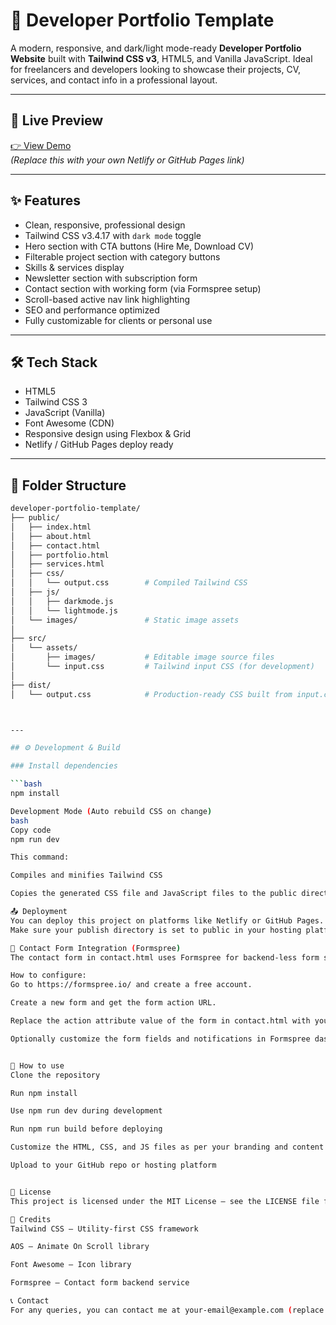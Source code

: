 # 💼 Developer Portfolio Template

A modern, responsive, and dark/light mode-ready **Developer Portfolio Website** built with **Tailwind CSS v3**, HTML5, and Vanilla JavaScript. Ideal for freelancers and developers looking to showcase their projects, CV, services, and contact info in a professional layout.

---

## 🔗 Live Preview

[👉 View Demo](https://your-live-preview-link.netlify.app)  
_(Replace this with your own Netlify or GitHub Pages link)_

---

## ✨ Features

- Clean, responsive, professional design  
- Tailwind CSS v3.4.17 with `dark mode` toggle  
- Hero section with CTA buttons (Hire Me, Download CV)  
- Filterable project section with category buttons  
- Skills & services display  
- Newsletter section with subscription form  
- Contact section with working form (via Formspree setup)  
- Scroll-based active nav link highlighting  
- SEO and performance optimized  
- Fully customizable for clients or personal use  

---

## 🛠️ Tech Stack

- HTML5  
- Tailwind CSS 3  
- JavaScript (Vanilla)  
- Font Awesome (CDN)  
- Responsive design using Flexbox & Grid  
- Netlify / GitHub Pages deploy ready  

---

## 📁 Folder Structure

```bash
developer-portfolio-template/
├── public/
│   ├── index.html
│   ├── about.html
│   ├── contact.html
│   ├── portfolio.html
│   ├── services.html
│   ├── css/
│   │   └── output.css        # Compiled Tailwind CSS
│   ├── js/
│   │   ├── darkmode.js
│   │   └── lightmode.js
│   └── images/               # Static image assets
│
├── src/
│   └── assets/
│       ├── images/           # Editable image source files
│       └── input.css         # Tailwind input CSS (for development)
│
├── dist/
│   └── output.css            # Production-ready CSS built from input.css



---

## ⚙️ Development & Build

### Install dependencies

```bash
npm install

Development Mode (Auto rebuild CSS on change)
bash
Copy code
npm run dev

This command:

Compiles and minifies Tailwind CSS

Copies the generated CSS file and JavaScript files to the public directory ready for deployment

📤 Deployment
You can deploy this project on platforms like Netlify or GitHub Pages.
Make sure your publish directory is set to public in your hosting platform settings.

📧 Contact Form Integration (Formspree)
The contact form in contact.html uses Formspree for backend-less form submission.

How to configure:
Go to https://formspree.io/ and create a free account.

Create a new form and get the form action URL.

Replace the action attribute value of the form in contact.html with your Formspree URL.

Optionally customize the form fields and notifications in Formspree dashboard.


🚀 How to use
Clone the repository

Run npm install

Use npm run dev during development

Run npm run build before deploying

Customize the HTML, CSS, and JS files as per your branding and content

Upload to your GitHub repo or hosting platform


📝 License
This project is licensed under the MIT License — see the LICENSE file for details.

🙏 Credits
Tailwind CSS — Utility-first CSS framework

AOS — Animate On Scroll library

Font Awesome — Icon library

Formspree — Contact form backend service

📞 Contact
For any queries, you can contact me at your-email@example.com (replace with your email) or open an issue on GitHub.





